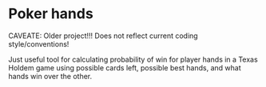 # Poker hands

CAVEATE: Older project!!! Does not reflect current coding style/conventions!

Just useful tool for calculating probability of win for player hands in a Texas Holdem game using possible cards left, possible best hands, and what hands win over the other.